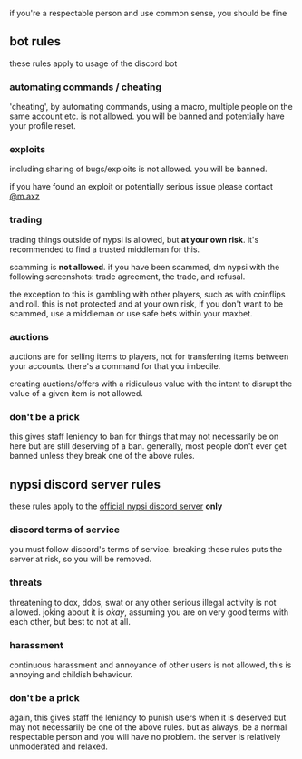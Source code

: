 <script>
  import DocsTemplate from "$lib/components/docs/DocsTemplate.svelte"
</script>

<DocsTemplate title='rules' />

if you're a respectable person and use common sense, you should be fine

## bot rules

these rules apply to usage of the discord bot

### automating commands / cheating

'cheating', by automating commands, using a macro, multiple people on the same account etc. is not allowed. you will be banned and potentially have your profile reset.

### exploits

including sharing of bugs/exploits is not allowed. you will be banned.

if you have found an exploit or potentially serious issue please contact [@m.axz](https://discord.com/users/672793821850894347)

### trading

trading things outside of nypsi is allowed, but **at your own risk**. it's recommended to find a trusted middleman for this.

scamming is **not allowed**. if you have been scammed, dm nypsi with the following screenshots: trade agreement, the trade, and refusal.

the exception to this is gambling with other players, such as with coinflips and roll. this is
not protected and at your own risk, if you don't want to be scammed, use a middleman or use
safe bets within your maxbet.

### auctions

auctions are for selling items to players, not for transferring items between your accounts.
there's a command for that you imbecile.

creating auctions/offers with a ridiculous value with the intent to disrupt the value of a
given item is not allowed.

### don't be a prick

this gives staff leniency to ban for things that may not necessarily be on here but are still
deserving of a ban. generally, most people don't ever get banned unless they break one of the
above rules.

## nypsi discord server rules

these rules apply to the [official nypsi discord server](/discord) **only**

### discord terms of service

you must follow discord's terms of service. breaking these rules puts the server at risk, so
you will be removed.

### threats

threatening to dox, ddos, swat or any other serious illegal activity is not allowed. joking
about it is _okay_, assuming you are on very good terms with each
other, but best to not at all.

### harassment

continuous harassment and annoyance of other users is not allowed, this is annoying and
childish behaviour.

### don't be a prick

again, this gives staff the leniancy to punish users when it is deserved but may not
necessarily be one of the above rules. but as always, be a normal respectable person and you
will have no problem. the server is relatively unmoderated and relaxed.
